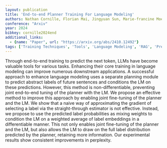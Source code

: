 ```yaml
---
layout: publication
title: 'End-to-end Planner Training For Language Modeling'
authors: Nathan Cornille, Florian Mai, Jingyuan Sun, Marie-francine Moens
conference: "Arxiv"
year: 2024
bibkey: cornille2024end
additional_links:
  - {name: "Paper", url: "https://arxiv.org/abs/2410.12492"}
tags: ['Training Techniques', 'Tools', 'Language Modeling', 'RAG', 'Pretraining Methods', 'Fine-Tuning', 'Applications']
---
```

Through end-to-end training to predict the next token, LLMs have become
valuable tools for various tasks. Enhancing their core training in language
modeling can improve numerous downstream applications. A successful approach to
enhance language modeling uses a separate planning module to predict abstract
labels of future sentences and conditions the LM on these predictions. However,
this method is non-differentiable, preventing joint end-to-end tuning of the
planner with the LM. We propose an effective method to improve this approach by
enabling joint fine-tuning of the planner and the LM. We show that a naive way
of approximating the gradient of selecting a label via the straight-through
estimator is not effective. Instead, we propose to use the predicted label
probabilities as mixing weights to condition the LM on a weighted average of
label embeddings in a differentiable manner. This not only enables joint
fine-tuning of the planner and the LM, but also allows the LM to draw on the
full label distribution predicted by the planner, retaining more information.
Our experimental results show consistent improvements in perplexity.
